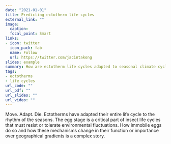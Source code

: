 ```yaml
---
date: "2021-01-01"
title: Predicting ectotherm life cycles
external_link: ""
image:
  caption: 
  focal_point: Smart
links:
- icon: twitter
  icon_pack: fab
  name: Follow
  url: https://twitter.com/jacintakong
slides: example
summary: How are ectotherm life cycles adapted to seasonal climate cycles?
tags:
- ectotherms
- life cycles
url_code: ""
url_pdf: ""
url_slides: ""
url_video: ""
---
```


Move. Adapt. Die. Ectotherms have adapted their entire life cycle to the rhythm of the seasons. The egg stage is a critical part of insect life cycles that must resist or tolerate environmental fluctuations. How immobile eggs do so and how these mechanisms change in their function or importance over geographical gradients is a complex story.